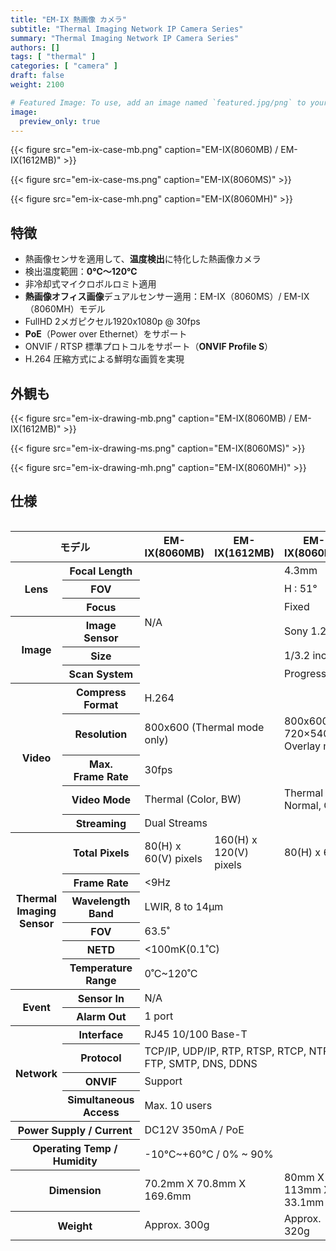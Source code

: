 ```yaml
---
title: "EM-IX 熱画像 カメラ"
subtitle: "Thermal Imaging Network IP Camera Series"
summary: "Thermal Imaging Network IP Camera Series"
authors: []
tags: [ "thermal" ]
categories: [ "camera" ]
draft: false
weight: 2100

# Featured Image: To use, add an image named `featured.jpg/png` to your page's folder.
image:
  preview_only: true
---
```


<div class="container">
<div class="row justify-content-center align-items-end">
<div class="col-sm-4">

{{< figure src="em-ix-case-mb.png" caption="EM-IX(8060MB) / EM-IX(1612MB)" >}}

</div>
<div class="col-sm-4">

{{< figure src="em-ix-case-ms.png" caption="EM-IX(8060MS)" >}}

</div>
<div class="col-sm-4">

{{< figure src="em-ix-case-mh.png" caption="EM-IX(8060MH)" >}}

</div>
</div>
</div>

## 特徴

- 熱画像センサを適用して、**温度検出**に特化した熱画像カメラ
- 検出温度範囲：**0℃〜120℃**
- 非冷却式マイクロボルロミト適用
- **熱画像オフィス画像**デュアルセンサー適用：EM-IX（8060MS）/ EM-IX（8060MH）モデル
- FullHD 2メガピクセル1920x1080p @ 30fps
- **PoE**（Power over Ethernet）をサポート
- ONVIF / RTSP 標準プロトコルをサポート（**ONVIF Profile S**）
- H.264 圧縮方式による鮮明な画質を実現

## 外観も

<div class="container">
<div class="row justify-content-center align-items-end">
<div class="col-sm-4">

{{< figure src="em-ix-drawing-mb.png" caption="EM-IX(8060MB) / EM-IX(1612MB)" >}}

</div>
<div class="col-sm-4">

{{< figure src="em-ix-drawing-ms.png" caption="EM-IX(8060MS)" >}}

</div>
<div class="col-sm-4">

{{< figure src="em-ix-drawing-mh.png" caption="EM-IX(8060MH)" >}}

</div>
</div>
</div>

## 仕様

<div style="overflow-x: auto">
<table class="spec">
<thead>
<tr>
<th colspan="2">モデル</th>
<th>EM-IX(8060MB)</th>
<th>EM-IX(1612MB)</th>
<th>EM-IX(8060MS)</th>
<th>EM-IX(8060MH)</th>
</tr>
</thead>
<tbody>
<tr>
<th rowspan="3">Lens</th>
<th>Focal Length</th>
<td colspan="2" rowspan="6">N/A</td>
<td colspan="2">4.3mm</td>
</tr>
<tr>
<th>FOV</th>
<td colspan="2">H : 51°</td>
</tr>
<tr>
<th>Focus</th>
<td colspan="2">Fixed</td>
</tr>
<tr>
<th rowspan="3">Image</th>
<th>Image Sensor</th>
<td colspan="2">Sony 1.2MP Image Sensor</td>
</tr>
<tr>
<th>Size</th>
<td colspan="2">1/3.2 inch</td>
</tr>
<tr>
<th>Scan System</th>
<td colspan="2">Progressive Scan</td>
</tr>
<tr>
<th rowspan="5">Video</th>
<th>Compress<br>Format</th>
<td colspan="4">H.264</td>
</tr>
<tr>
<th>Resolution</th>
<td colspan="2">800x600 (Thermal mode only)</td>
<td colspan="2">800x600 (Thermal mode), 720×540 (Normal or Overlay mode)</td>
</tr>
<tr>
<th>Max.<br>Frame Rate</th>
<td colspan="4">30fps</td>
</tr>
<tr>
<th>Video Mode</th>
<td colspan="2">Thermal (Color, BW)</td>
<td colspan="2">Thermal (Color, BW), Normal, Overlay</td>
</tr>
<tr>
<th>Streaming</th>
<td colspan="4">Dual Streams</td>
</tr>
<tr>
<th rowspan="6">Thermal<br>Imaging<br>Sensor</th>
<th>Total Pixels</th>
<td>80(H) x 60(V) pixels</td>
<td>160(H) x 120(V) pixels</td>
<td colspan="2">80(H) x 60(V) pixels</td>
</tr>
<tr>
<th>Frame Rate</th>
<td colspan="4">&lt;9Hz</td>
</tr>
<tr>
<th>Wavelength<br>Band</th>
<td colspan="5">LWIR, 8 to 14μm</td>
</tr>
<tr>
<th>FOV</th>
<td colspan="4">63.5˚</td>
</tr>
<tr>
<th>NETD</th>
<td colspan="4">&lt;100mK(0.1˚C)</td>
</tr>
<tr>
<th>Temperature<br>Range</th>
<td colspan="4">0˚C~120˚C</td>
</tr>
<tr>
<th rowspan="2">Event</th>
<th>Sensor In</th>
<td colspan="4">N/A</td>
</tr>
<tr>
<th>Alarm Out</th>
<td colspan="4">1 port</td>
</tr>
<tr>
<th rowspan="4">Network</th>
<th>Interface</th>
<td colspan="4">RJ45 10/100 Base-T</td>
</tr>
<tr>
<th>Protocol</th>
<td colspan="4">TCP/IP, UDP/IP, RTP, RTSP, RTCP, NTP, HTTP, DHCP, FTP, SMTP, DNS, DDNS</td>
</tr>
<tr>
<th>ONVIF</th>
<td colspan="4">Support</td>
</tr>
<tr>
<th>Simultaneous<br>Access</th>
<td colspan="4">Max. 10 users</td>
</tr>
<tr>
<th colspan="2">Power Supply / Current</th>
<td colspan="4">DC12V 350mA / PoE</td>
</tr>
<tr>
<th colspan="2">Operating Temp / Humidity</th>
<td colspan="4">-10℃~+60℃ / 0% ~ 90%</td>
</tr>
<tr>
<th colspan="2">Dimension</th>
<td colspan="2">70.2mm X 70.8mm X 169.6mm</td>
<td>80mm X 113mm X 33.1mm</td>
<td>100mm X 130mm X 45mm</td>
</tr>
<tr>
<th colspan="2">Weight</th>
<td colspan="2">Approx. 300g</td>
<td>Approx. 320g</td>
<td>Approx. 1,600g</td>
</tr>
</tbody>
</table>
</div>
